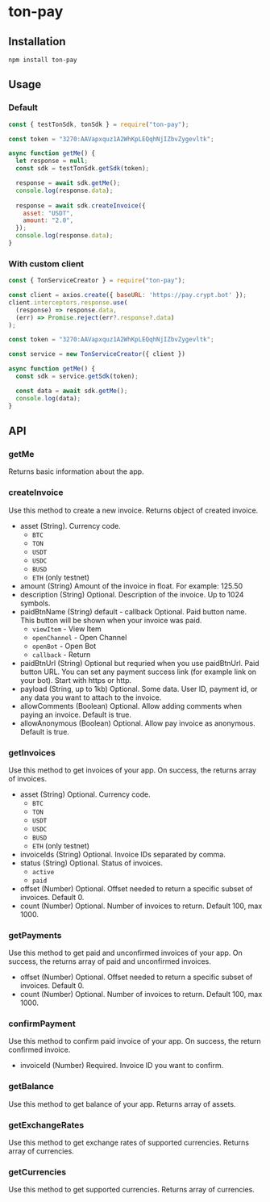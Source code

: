 # ton-pay

## Installation

```
npm install ton-pay
```

## Usage

### Default
```javascript
const { testTonSdk, tonSdk } = require("ton-pay");

const token = "3270:AAVapxquz1A2WhKpLEQqhNjIZbvZygevltk";

async function getMe() {
  let response = null;
  const sdk = testTonSdk.getSdk(token);

  response = await sdk.getMe();
  console.log(response.data);
  
  response = await sdk.createInvoice({
    asset: "USDT",
    amount: "2.0",
  });
  console.log(response.data);
}
```

### With custom client
```javascript
const { TonServiceCreator } = require("ton-pay");

const client = axios.create({ baseURL: 'https://pay.crypt.bot' });
client.interceptors.response.use(
  (response) => response.data,
  (err) => Promise.reject(err?.response?.data)
);

const token = "3270:AAVapxquz1A2WhKpLEQqhNjIZbvZygevltk";

const service = new TonServiceCreator({ client })

async function getMe() {
  const sdk = service.getSdk(token);

  const data = await sdk.getMe();
  console.log(data);
}
```

## API

### getMe 
Returns basic information about the app.

### createInvoice
Use this method to create a new invoice. Returns object of created invoice.
* asset (String). Currency code.
  *  `BTC`
  *  `TON`
  *  `USDT`
  *  `USDC`
  *  `BUSD`
  *  `ETH` (only testnet)
* amount (String)
Amount of the invoice in float. For example: 125.50
* description (String)
Optional. Description of the invoice. Up to 1024 symbols.
* paidBtnName (String) default - callback
Optional. Paid button name. This button will be shown when your invoice was paid. 
  * `viewItem` - View Item
  * `openChannel` - Open Channel
  * `openBot` - Open Bot
  * `callback` - Return
* paidBtnUrl (String)
Optional but requried when you use paidBtnUrl. Paid button URL. You can set any payment success link (for example link on your bot). Start with https or http.
* payload (String, up to 1kb)
Optional. Some data. User ID, payment id, or any data you want to attach to the invoice.
* allowComments (Boolean)
Optional. Allow adding comments when paying an invoice. Default is true.
* allowAnonymous (Boolean)
Optional. Allow pay invoice as anonymous. Default is true.

### getInvoices
Use this method to get invoices of your app. On success, the returns array of invoices.
* asset (String)
Optional. Currency code.
  *  `BTC`
  *  `TON`
  *  `USDT`
  *  `USDC`
  *  `BUSD`
  *  `ETH` (only testnet)
* invoiceIds (String)
Optional. Invoice IDs separated by comma.
* status (String)
Optional. Status of invoices.
  * `active`
  * `paid`
* offset (Number)
Optional. Offset needed to return a specific subset of  invoices. Default 0.
* count (Number) 
Optional. Number of invoices to return. Default 100, max 1000.

### getPayments
Use this method to get paid and unconfirmed invoices of your app. On success, the returns array of paid and unconfirmed invoices.
* offset (Number)
Optional. Offset needed to return a specific subset of  invoices. Default 0.
* count (Number) 
Optional. Number of invoices to return. Default 100, max 1000.

### confirmPayment
Use this method to confirm paid invoice of your app. On success, the return confirmed invoice.
* invoiceId (Number)
Required. Invoice ID you want to confirm.

### getBalance
Use this method to get balance of your app. Returns array of assets.

### getExchangeRates
Use this method to get exchange rates of supported currencies. Returns array of currencies.

### getCurrencies
Use this method to get supported currencies. Returns array of currencies.
